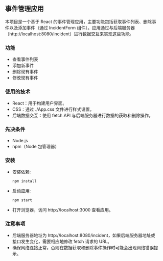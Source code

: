 ## 事件管理应用

本项目是一个基于 React 的事件管理应用，主要功能包括获取事件列表、删除事件以及添加事件（通过 IncidentForm 组件）。应用通过与后端服务器（http://localhost:8080/incident）进行数据交互来实现这些功能。

### 功能

- 查看事件列表
- 添加新事件
- 删除现有事件
- 修改现有事件

### 使用的技术

- React：用于构建用户界面。
- CSS：通过 ./App.css 文件进行样式设置。
- 后端数据交互：使用 fetch API 与后端服务器进行数据的获取和删除操作。

### 先决条件

- Node.js
- npm（Node 包管理器）

### 安装
- 安装依赖:  
  ```
  npm install
  ```
- 启动应用:  
  ```
  npm start
  ```
- 打开浏览器，访问 http://localhost:3000 查看应用。

### 注意事项

- 后端服务器地址为 http://localhost:8080/incident，如果后端服务器地址或接口发生变化，需要相应地修改 fetch 请求的 URL。
- 确保网络连接正常，否则在数据获取和删除事件操作时可能会出现网络错误提示。
